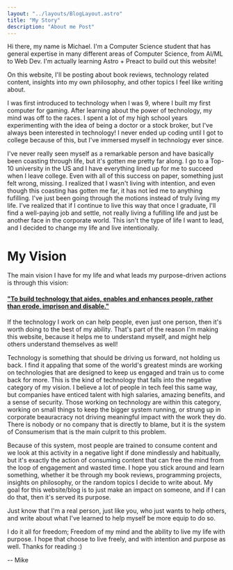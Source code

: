 ```yaml
---
layout: "../layouts/BlogLayout.astro"
title: "My Story"
description: "About me Post"
---
```


Hi there, my name is Michael. I'm a Computer Science student that has general expertise in many different areas of Computer Science, from AI/ML to Web Dev. I'm actually learning Astro + Preact to build out this website!

On this website, I'll be posting about book reviews, technology related content, insights into my own philosophy, and other topics I feel like writing about. 

I was first introduced to technology when I was 9, where I built my first computer for gaming. After learning about the power of technology, my mind was off to the races. I spent a lot of my high school years experimenting with the idea of being a doctor or a stock broker, but I've always been interested in technology! I never ended up coding until I got to college because of this, but I've immersed myself in technology ever since. 

I've never really seen myself as a remarkable person and have basically been coasting through life, but it's gotten me pretty far along. I go to a Top-10 university in the US and I have everything lined up for me to succeed when I leave college. Even with all of this success on paper, something just felt wrong, missing. I realized that I wasn't living with intention, and even though this coasting has gotten me far, it has not led me to anything fufilling. I've just been going through the motions instead of truly living my life. I've realized that if I continue to live this way that once I graduate, I'll find a well-paying job and settle, not really living a fufilling life and just be another face in the corporate world. This isn't the type of life I want to lead, and I decided to change my life and live intentionally.

# My Vision

The main vision I have for my life and what leads my purpose-driven actions is through this vision:
#### <ins>"To build technology that aides, enables and enhances people, rather than erode, imprison and disable."</ins>
If the technology I work on can help people, even just one person, then it's worth doing to the best of my ability. That's part of the reason I'm making this website, because it helps me to understand myself, and might help others understand themselves as well!

Technology is something that should be driving us forward, not holding us back. I find it appaling that some of the world's greatest minds are working on technologies that are designed to keep us engaged and train us to come back for more. This is the kind of technology that falls into the negative category of my vision. I believe a lot of people in tech feel this same way, but companies have enticed talent with high salaries, amazing benefits, and a sense of security. Those working on technology are within this category, working on small things to keep the bigger system running, or strung up in corporate beauracracy not driving meaningful impact with the work they do. There is nobody or no company that is directly to blame, but it is the system of Consumerism that is the main culprit to this problem.

Because of this system, most people are trained to consume content and we look at this activity in a negative light if done mindlessly and habitually, but it's exactly the action of consuming content that can free the mind from the loop of engagement and wasted time. I hope you stick around and learn something, whether it be through my book reviews, programming projects, insights on philosophy, or the random topics I decide to write about. My goal for this website/blog is to just make an impact on someone, and if I can do that, then it's served its purpose.
  
Just know that I'm a real person, just like you, who just wants to help others, and write about what I've learned to help myself be more equip to do so.

I do it all for freedom; Freedom of my mind and the ability to live my life with purpose. I hope that choose to live freely, and with intention and purpose as well. Thanks for reading :)

-- Mike